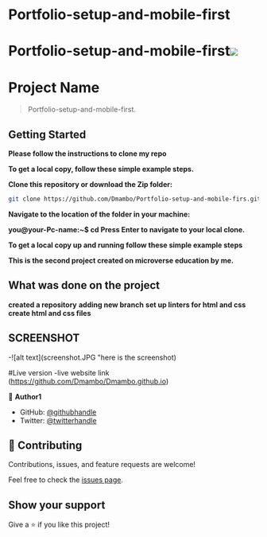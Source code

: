 # Portfolio-setup-and-mobile-first
# Portfolio-setup-and-mobile-first![](https://img.shields.io/badge/Microverse-blueviolet)

# Project Name

> Portfolio-setup-and-mobile-first.


## Getting Started

**Please follow the instructions to clone my repo**

**To get a local copy, follow these simple example steps.**

**Clone this repository or download the Zip folder:**

```sh
git clone https://github.com/Dmambo/Portfolio-setup-and-mobile-firs.git**
```

**Navigate to the location of the folder in your machine:**

**you@your-Pc-name:~$ cd <folder>**
**Press Enter to navigate to your local clone.**

**To get a local copy up and running follow these simple example steps**

**This is the second project created on microverse education by me.**


## What was done on the project

**created a  repository**
**adding new branch**
**set up linters for html and css**
**create html and  css files**

## SCREENSHOT
-![alt text](screenshot.JPG "here is the screenshot)

#Live version
-live website link (https://github.com/Dmambo/Dmambo.github.io)

👤 **Author1**

- GitHub: [@githubhandle](https://github.com/Dmambo)
- Twitter: [@twitterhandle](https://twitter.com/kingibro345)


## 🤝 Contributing

Contributions, issues, and feature requests are welcome!

Feel free to check the [issues page](../../issues/).

## Show your support

Give a ⭐️ if you like this project!



